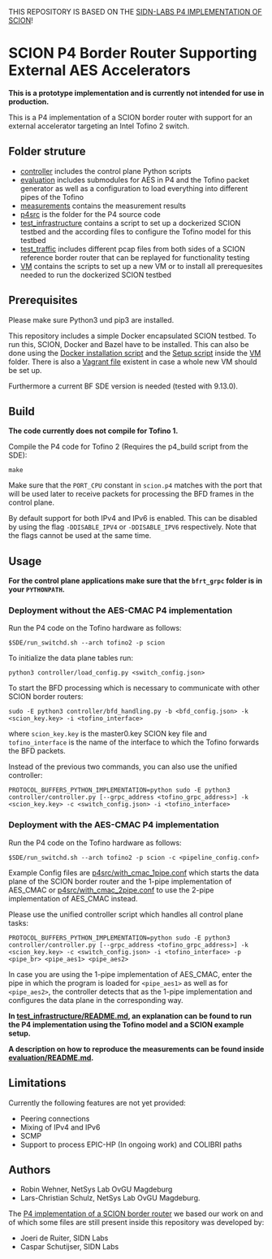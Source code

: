 THIS REPOSITORY IS BASED ON THE [SIDN-LABS P4 IMPLEMENTATION OF SCION](https://github.com/SIDN/p4-scion)!

# SCION P4 Border Router Supporting External AES Accelerators

**This is a prototype implementation and is currently not intended for use in production.**

This is a P4 implementation of a SCION border router with support for an external accelerator targeting an Intel Tofino 2 switch.

## Folder struture

- [controller](controller/) includes the control plane Python scripts
- [evaluation](evaluation/) includes submodules for AES in P4 and the Tofino packet generator as well as a configuration to load everything into different pipes of the Tofino
- [measurements](measurements/) contains the measurement results
- [p4src](p4src/) is the folder for the P4 source code
- [test_infrastructure](test_infrastructure/) contains a script to set up a dockerized SCION testbed and the according files to configure the Tofino model for this testbed
- [test_traffic](test_traffic/) includes different pcap files from both sides of a SCION reference border router that can be replayed for functionality testing
- [VM](VM/) contains the scripts to set up a new VM or to install all prerequesites needed to run the dockerized SCION testbed

## Prerequisites

Please make sure Python3 und pip3 are installed.

This repository includes a simple Docker encapsulated SCION testbed. To run this, SCION, Docker and Bazel have to be installed. This can also be done using the [Docker installation script](VM/install_docker.sh) and the [Setup script](VM/setup.sh) inside the [VM](VM/) folder. There is also a [Vagrant file](VM/Vagrantfile) existent in case a whole new VM should be set up.

Furthermore a current BF SDE version is needed (tested with 9.13.0).

## Build

**The code currently does not compile for Tofino 1.**

Compile the P4 code for Tofino 2 (Requires the p4_build script from the SDE):

```
make
```

Make sure that the `PORT_CPU` constant in `scion.p4` matches with the port that will be used later to receive packets for processing the BFD frames in the control plane.

By default support for both IPv4 and IPv6 is enabled. This can be disabled by using the flag `-DDISABLE_IPV4` or `-DDISABLE_IPV6` respectively. Note that the flags cannot be used at the same time.

## Usage

**For the control plane applications make sure that the `bfrt_grpc` folder is in your `PYTHONPATH`.**

### Deployment without the AES-CMAC P4 implementation

Run the P4 code on the Tofino hardware as follows:
```
$SDE/run_switchd.sh --arch tofino2 -p scion
```

To initialize the data plane tables run:

```
python3 controller/load_config.py <switch_config.json> 
```

To start the BFD processing which is necessary to communicate with other SCION border routers:

```
sudo -E python3 controller/bfd_handling.py -b <bfd_config.json> -k <scion_key.key> -i <tofino_interface>
```
where `scion_key.key` is the master0.key SCION key file and `tofino_interface` is the name of the interface to which the Tofino forwards the BFD packets.

Instead of the previous two commands, you can also use the unified controller:
```
PROTOCOL_BUFFERS_PYTHON_IMPLEMENTATION=python sudo -E python3 controller/controller.py [--grpc_address <tofino_grpc_address>] -k <scion_key.key> -c <switch_config.json> -i <tofino_interface>
```

### Deployment with the AES-CMAC P4 implementation

Run the P4 code on the Tofino hardware as follows:
```
$SDE/run_switchd.sh --arch tofino2 -p scion -c <pipeline_config.conf>
```

Example Config files are [p4src/with_cmac_1pipe.conf](p4src/with_cmac_1pipe.conf) which starts the data plane of the SCION border router and the 1-pipe implementation of AES\_CMAC or [p4src/with_cmac_2pipe.conf](p4src/with_cmac_2pipe.conf) to use the 2-pipe implementation of AES\_CMAC instead.

Please use the unified controller script which handles all control plane tasks:
```
PROTOCOL_BUFFERS_PYTHON_IMPLEMENTATION=python sudo -E python3 controller/controller.py [--grpc_address <tofino_grpc_address>] -k <scion_key.key> -c <switch_config.json> -i <tofino_interface> -p <pipe_br> <pipe_aes1> <pipe_aes2>
```

In case you are using the 1-pipe implementation of AES\_CMAC, enter the pipe in which the program is loaded for `<pipe_aes1>` as well as for `<pipe_aes2>`, the controller detects that as the 1-pipe implementation and configures the data plane in the corresponding way.

**In [test_infrastructure/README.md](test_infrastructure/README.md), an explanation can be found to run the P4 implementation using the Tofino model and a SCION example setup.**

**A description on how to reproduce the measurements can be found inside [evaluation/README.md](evaluation/README.md).**

## Limitations

Currently the following features are not yet provided:
- Peering connections
- Mixing of IPv4 and IPv6
- SCMP
- Support to process EPIC-HP (In ongoing work) and COLIBRI paths

## Authors

- Robin Wehner, NetSys Lab OvGU Magdeburg
- Lars-Christian Schulz, NetSys Lab OvGU Magdeburg.

The [P4 implementation of a SCION border router](https://github.com/SIDN/p4-scion) we based our work on and of which some files are still present inside this repository was developed by:
- Joeri de Ruiter, SIDN Labs
- Caspar Schutijser, SIDN Labs
